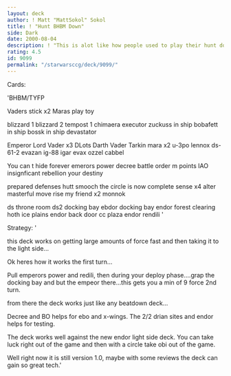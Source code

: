 ```yaml
---
layout: deck
author: ! Matt "MattSokol" Sokol
title: ! "Hunt BHBM Down"
side: Dark
date: 2000-08-04
description: ! "This is alot like how people used to play their hunt down deck, but uses the new BHBM."
rating: 4.5
id: 9099
permalink: "/starwarsccg/deck/9099/"
---
```

Cards: 

'BHBM/TYFP

Vaders stick x2
Maras play toy

blizzard 1
blizzard 2
tempost 1
chimaera
executor
zuckuss in ship
bobafett in ship
bossk in ship
devastator

Emperor
Lord Vader x3
DLots
Darth Vader
Tarkin
mara x2
u-3po
lennox
ds-61-2
evazan
ig-88
igar
evax
ozzel
cabbel

You can t hide forever
emerors power
decree
battle order
m points
IAO
insignficant rebellion
your destiny

prepared defenses
hutt smooch
the circle is now complete
sense x4
alter
masterful move
rise my friend x2
monnok

ds throne room
ds2 docking bay
ebdor docking bay
endor forest clearing
hoth ice plains
endor back door
cc plaza
endor
rendili
'

Strategy: '

this deck works on getting large amounts of force fast and then taking it to the light side...

Ok heres how it works the first turn...

Pull emperors power and redili, then during your deploy phase....grap the docking bay and but the empeor there...this gets you a min of 9 force 2nd turn.

from there the deck works just like any beatdown deck...

Decree and BO helps for ebo and x-wings.
The 2/2 drian sites and endor helps for testing.

The deck works well against the new endor light side deck. You can take luck right out of the game and then with a circle take obi out of the game.

Well right now it is still version 1.0, maybe with some reviews the deck can gain so great tech.'
